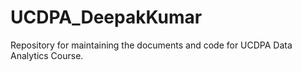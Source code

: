 # UCDPA_DeepakKumar

Repository for maintaining the documents and code for UCDPA Data Analytics Course.
